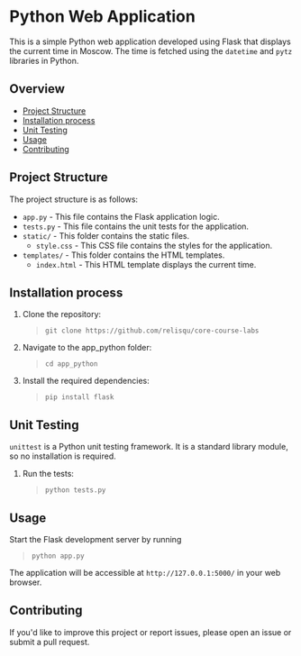 # Python Web Application

This is a simple Python web application developed using Flask that displays the current time in Moscow. The time is fetched using the `datetime` and `pytz` libraries in Python.

## Overview

- [Project Structure](#project-structure)
- [Installation process](#installation-process)
- [Unit Testing](#unit-testing)
- [Usage](#usage)
- [Contributing](#contributing)

## Project Structure

The project structure is as follows:

- `app.py` - This file contains the Flask application logic.
- `tests.py` - This file contains the unit tests for the application.
- `static/` - This folder contains the static files.
  - `style.css` - This CSS file contains the styles for the application.
- `templates/` - This folder contains the HTML templates.
  - `index.html` - This HTML template displays the current time.

## Installation process

1. Clone the repository:
    >`git clone https://github.com/relisqu/core-course-labs`

2. Navigate to the app_python folder:
    >`cd app_python`

3. Install the required dependencies:
    > `pip install flask`

## Unit Testing

`unittest` is a Python unit testing framework. It is a standard library module, so no installation is required.

1. Run the tests:
    > `python tests.py`

## Usage

Start the Flask development server by running
> `python app.py`

The application will be accessible at `http://127.0.0.1:5000/` in your web browser.

## Contributing

If you'd like to improve this project or report issues, please open an issue or submit a pull request.
